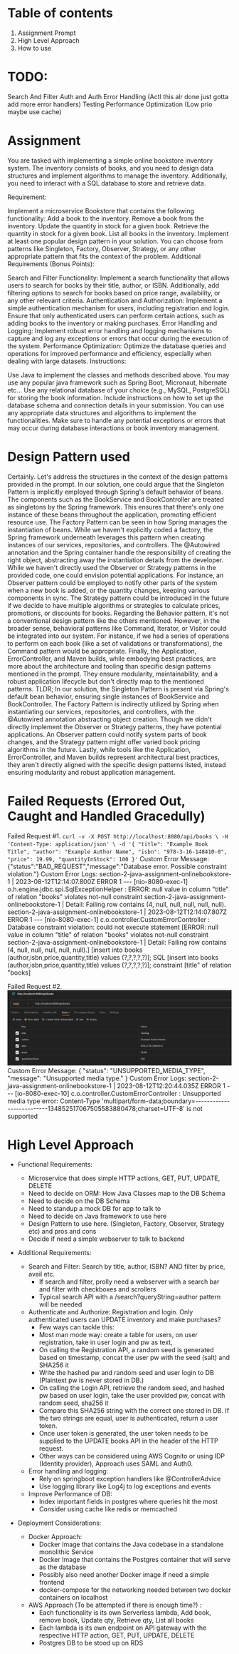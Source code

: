 # Table of contents
1. Assignment Prompt
2. High Level Approach
3. How to use

# TODO: 
Search And Filter
Auth and Auth 
Error Handling (Actl this alr done just gotta add more error handlers)
Testing 
Performance Optimization (Low prio maybe use cache)

# Assignment
You are tasked with implementing a simple online bookstore inventory system. The inventory consists of books, and you need to design data structures and implement algorithms to manage the inventory. Additionally, you need to interact with a SQL database to store and retrieve data.

Requirement:

Implement a microservice Bookstore that contains the following functionality:
Add a book to the inventory.
Remove a book from the inventory.
Update the quantity in stock for a given book.
Retrieve the quantity in stock for a given book.
List all books in the inventory.
Implement at least one popular design pattern in your solution. You can choose from patterns like Singleton, Factory, Observer, Strategy, or any other appropriate pattern that fits the context of the problem.
Additional Requirements (Bonus Points):

Search and Filter Functionality: Implement a search functionality that allows users to search for books by their title, author, or ISBN. Additionally, add filtering options to search for books based on price range, availability, or any other relevant criteria.
Authentication and Authorization: Implement a simple authentication mechanism for users, including registration and login. Ensure that only authenticated users can perform certain actions, such as adding books to the inventory or making purchases.
Error Handling and Logging: Implement robust error handling and logging mechanisms to capture and log any exceptions or errors that occur during the execution of the system.
Performance Optimization: Optimize the database queries and operations for improved performance and efficiency, especially when dealing with large datasets.
Instructions:

Use Java to implement the classes and methods described above. You may use any popular java framework such as Spring Boot, Micronaut, hibernate etc...
Use any relational database of your choice (e.g., MySQL, PostgreSQL) for storing the book information. Include instructions on how to set up the database schema and connection details in your submission.
You can use any appropriate data structures and algorithms to implement the functionalities.
Make sure to handle any potential exceptions or errors that may occur during database interactions or book inventory management.

# Design Pattern used
Certainly. Let's address the structures in the context of the design patterns provided in the prompt.
In our solution, one could argue that the Singleton Pattern is implicitly employed through Spring's default behavior of beans. The components such as the BookService and BookController are treated as singletons by the Spring framework. This ensures that there's only one instance of these beans throughout the application, promoting efficient resource use.
The Factory Pattern can be seen in how Spring manages the instantiation of beans. While we haven't explicitly coded a factory, the Spring framework underneath leverages this pattern when creating instances of our services, repositories, and controllers. The @Autowired annotation and the Spring container handle the responsibility of creating the right object, abstracting away the instantiation details from the developer.
While we haven't directly used the Observer or Strategy patterns in the provided code, one could envision potential applications. For instance, an Observer pattern could be employed to notify other parts of the system when a new book is added, or the quantity changes, keeping various components in sync. The Strategy pattern could be introduced in the future if we decide to have multiple algorithms or strategies to calculate prices, promotions, or discounts for books.
Regarding the Behavior pattern, it's not a conventional design pattern like the others mentioned. However, in the broader sense, behavioral patterns like Command, Iterator, or Visitor could be integrated into our system. For instance, if we had a series of operations to perform on each book (like a set of validations or transformations), the Command pattern would be appropriate.
Finally, the Application, ErrorController, and Maven builds, while embodying best practices, are more about the architecture and tooling than specific design patterns mentioned in the prompt. They ensure modularity, maintainability, and a robust application lifecycle but don't directly map to the mentioned patterns.
TLDR;
In our solution, the Singleton Pattern is present via Spring's default bean behavior, ensuring single instances of BookService and BookController. The Factory Pattern is indirectly utilized by Spring when instantiating our services, repositories, and controllers, with the @Autowired annotation abstracting object creation.
Though we didn't directly implement the Observer or Strategy patterns, they have potential applications. An Observer pattern could notify system parts of book changes, and the Strategy pattern might offer varied book pricing algorithms in the future.
Lastly, while tools like the Application, ErrorController, and Maven builds represent architectural best practices, they aren't directly aligned with the specific design patterns listed, instead ensuring modularity and robust application management.

# Failed Requests (Errored Out, Caught and Handled Gracedully)
Failed Request #1. 
`curl -v -X POST http://localhost:8080/api/books \
-H 'Content-Type: application/json' \
-d '{
"title": "Example Book Title",
"author": "Example Author Name",
"isbn": "978-3-16-148410-0",
"price": 19.99,
"quantityInStock": 100
}'`
Custom Error Message: {"status":"BAD_REQUEST","message":"Database error. Possible constraint violation."}
Custom Error Logs:
section-2-java-assignment-onlinebookstore-1  | 2023-08-12T12:14:07.800Z ERROR 1 --- [nio-8080-exec-1] o.h.engine.jdbc.spi.SqlExceptionHelper   : ERROR: null value in column "title" of relation "books" violates not-null constraint
section-2-java-assignment-onlinebookstore-1  |   Detail: Failing row contains (4, null, null, null, null, null).
section-2-java-assignment-onlinebookstore-1  | 2023-08-12T12:14:07.807Z ERROR 1 --- [nio-8080-exec-1] c.o.controller.CustomErrorController     : Database constraint violation: could not execute statement [ERROR: null value in column "title" of relation "books" violates not-null constraint
section-2-java-assignment-onlinebookstore-1  |   Detail: Failing row contains (4, null, null, null, null, null).] [insert into books (author,isbn,price,quantity,title) values (?,?,?,?,?)]; SQL [insert into books (author,isbn,price,quantity,title) values (?,?,?,?,?)]; constraint [title" of relation "books]

Failed Request #2. 
![img.png](img.png)
Custom Error Message: {
"status": "UNSUPPORTED_MEDIA_TYPE",
"message": "Unsupported media type."
}
Custom Error Logs:
section-2-java-assignment-onlinebookstore-1  | 2023-08-12T12:20:44.035Z ERROR 1 --- [io-8080-exec-10] c.o.controller.CustomErrorController     : Unsupported media type error: Content-Type 'multipart/form-data;boundary=--------------------------134852517067505583880478;charset=UTF-8' is not supported


# High Level Approach
- Functional Requirements:
  - Microservice that does simple HTTP actions, GET, PUT, UPDATE, DELETE
  - Need to decide on ORM: How Java Classes map to the DB Schema
  - Need to decide on the DB Schema 
  - Need to standup a mock DB for app to talk to
  - Need to decide on Java framework to use here
  - Design Pattern to use here. (Singleton, Factory, Observer, Strategy etc) and pros and cons
  - Decide if need a simple webserver to talk to backend

- Additional Requirements:
  - Search and Filter: Search by title, author, ISBN? AND filter by price, avail etc. 
    - If search and filter, prolly need a webserver with a search bar and filter with checkboxes and scrollers
    - Typical search API with a /search?queryString=author pattern will be needed
  - Authenticate and Authorize: Registration and login. Only authenticated users can UPDATE inventory and make purchases?
    - Few ways can tackle this: 
    - Most man mode way: create a table for users, on user registration, take in user login and pw as text,
    - On calling the Registration API, a random seed is generated based on timestamp, concat the user pw with the seed (salt) and SHA256 it
    - Write the hashed pw and random seed and user login to DB (Plaintext pw is never stored in DB.)
    - On calling the Login API, retrieve the random seed, and hashed pw based on user login, take the user provided pw, concat with random seed, sha256 it
    - Compare this SHA256 string with the correct one stored in DB. If the two strings are equal, user is authenticated, return a user token. 
    - Once user token is generated, the user token needs to be supplied to the UPDATE books API in the header of the HTTP request. 
    - Other ways can be considered using AWS Cognito or using IDP (Identity provider), Approach uses SAML and Auth0. 
  - Error handling and logging: 
    - Rely on springboot exception handlers like @ControllerAdvice
    - Use logging library like Log4j to log exceptions and events
  - Improve Performance of DB:
    - Index important fields in postgres where queries hit the most
    - Consider using cache like redis or memcached 

- Deployment Considerations:
  - Docker Approach:
    - Docker Image that contains the Java codebase in a standalone monolithic Service
    - Docker Image that contains the Postgres container that will serve as the database
    - Possibly also need another Docker image if need a simple frontend
    - docker-compose for the networking needed between two docker containers on localhost
  - AWS Approach (To be attempted if there is enough time?) :
    - Each functionality is its own Serverless lambda, Add book, remove book, Update qty, Retrieve qty, List all books
    - Each lambda is its own endpoint on API gateway with the respective HTTP action, GET, PUT, UPDATE, DELETE
    - Postgres DB to be stood up on RDS